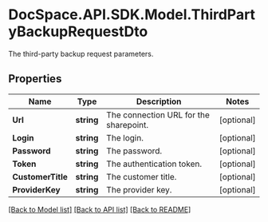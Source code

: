 # DocSpace.API.SDK.Model.ThirdPartyBackupRequestDto
The third-party backup request parameters.

## Properties

Name | Type | Description | Notes
------------ | ------------- | ------------- | -------------
**Url** | **string** | The connection URL for the sharepoint. | [optional] 
**Login** | **string** | The login. | [optional] 
**Password** | **string** | The password. | [optional] 
**Token** | **string** | The authentication token. | [optional] 
**CustomerTitle** | **string** | The customer title. | [optional] 
**ProviderKey** | **string** | The provider key. | [optional] 

[[Back to Model list]](../README.md#documentation-for-models) [[Back to API list]](../README.md#documentation-for-api-endpoints) [[Back to README]](../README.md)


